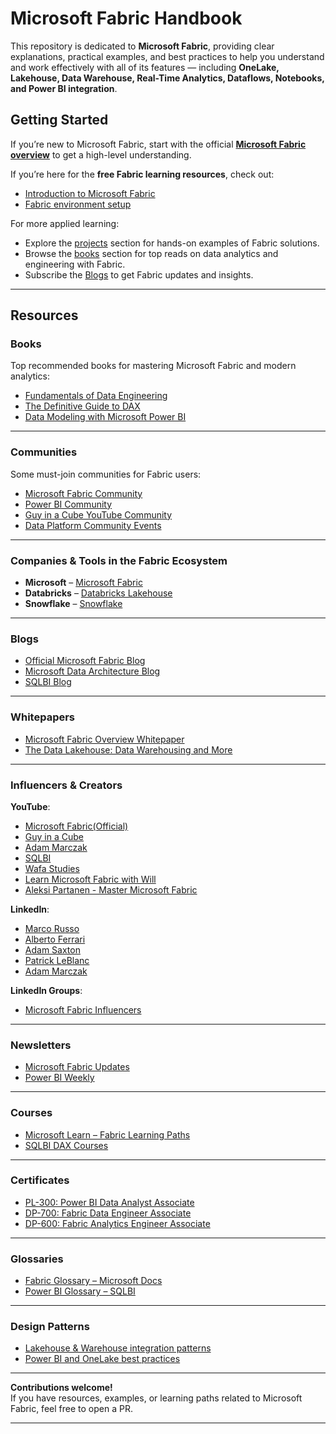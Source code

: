 # Microsoft Fabric Handbook

This repository is dedicated to **Microsoft Fabric**, providing clear explanations, practical examples, and best practices to help you understand and work effectively with all of its features — including **OneLake, Lakehouse, Data Warehouse, Real-Time Analytics, Dataflows, Notebooks, and Power BI integration**.

## Getting Started

If you’re new to Microsoft Fabric, start with the official **[Microsoft Fabric overview](https://learn.microsoft.com/fabric/)** to get a high-level understanding.

If you’re here for the **free Fabric learning resources**, check out:
- [Introduction to Microsoft Fabric](bootcamp/introduction.md)
- [Fabric environment setup](bootcamp/setup.md)

For more applied learning:
- Explore the [projects](projects.md) section for hands-on examples of Fabric solutions.
- Browse the [books](books.md) section for top reads on data analytics and engineering with Fabric.
- Subscribe the [Blogs](blogs.md) to get Fabric updates and insights.

---

## Resources

### Books

Top recommended books for mastering Microsoft Fabric and modern analytics:
- [Fundamentals of Data Engineering](https://www.amazon.com/Fundamentals-Data-Engineering-Robust-Systems/dp/1098108302/)
- [The Definitive Guide to DAX](https://www.sqlbi.com/books/the-definitive-guide-to-dax/)
- [Data Modeling with Microsoft Power BI](https://www.amazon.com/Data-Modeling-Microsoft-Power-BI/dp/1801813101/)

---

### Communities

Some must-join communities for Fabric users:
- [Microsoft Fabric Community](https://community.fabric.microsoft.com/)
- [Power BI Community](https://community.powerbi.com/)
- [Guy in a Cube YouTube Community](https://www.youtube.com/@GuyInACube)
- [Data Platform Community Events](https://dataplatform.microsoft.com/)

---

### Companies & Tools in the Fabric Ecosystem

- **Microsoft** – [Microsoft Fabric](https://fabric.microsoft.com)
- **Databricks** – [Databricks Lakehouse](https://www.databricks.com/)
- **Snowflake** – [Snowflake](https://www.snowflake.com/)

---

### Blogs

- [Official Microsoft Fabric Blog](https://blog.fabric.microsoft.com/)
- [Microsoft Data Architecture Blog](https://techcommunity.microsoft.com/t5/data-architecture-blog/bg-p/DataArchitectureBlog)
- [SQLBI Blog](https://www.sqlbi.com/blog/)

---

### Whitepapers

- [Microsoft Fabric Overview Whitepaper](https://aka.ms/FabricWhitepaper)
- [The Data Lakehouse: Data Warehousing and More](https://arxiv.org/abs/2310.08697)

---

### Influencers & Creators

**YouTube**:
- [Microsoft Fabric(Official)](https://www.youtube.com/@MicrosoftFabric)
- [Guy in a Cube](https://www.youtube.com/@GuyInACube)
- [Adam Marczak](https://www.youtube.com/@AdamMarczakYT)
- [SQLBI](https://www.youtube.com/@SQLBI)
- [Wafa Studies](https://www.youtube.com/@WafaStudies)
- [Learn Microsoft Fabric with Will](https://www.youtube.com/@LearnMicrosoftFabric)
- [Aleksi Partanen - Master Microsoft Fabric](https://www.youtube.com/@AleksiPartanenTech)

**LinkedIn**:
- [Marco Russo](https://www.linkedin.com/in/sqlbi)
- [Alberto Ferrari](https://www.linkedin.com/in/sqlbi)
- [Adam Saxton](https://www.linkedin.com/in/guyinacube/)
- [Patrick LeBlanc](https://www.linkedin.com/in/patrickdleblanc/)
- [Adam Marczak](https://www.linkedin.com/in/adam-marczak-96088929/)

**LinkedIn Groups**:
- [Microsoft Fabric Influencers](https://www.linkedin.com/groups/14653069/)

---

### Newsletters

- [Microsoft Fabric Updates](https://blog.fabric.microsoft.com/)
- [Power BI Weekly](https://powerbiweekly.info/)

---

### Courses

- [Microsoft Learn – Fabric Learning Paths](https://learn.microsoft.com/fabric/learning-paths/)
- [SQLBI DAX Courses](https://www.sqlbi.com/training/)

---

### Certificates

- [PL-300: Power BI Data Analyst Associate](https://learn.microsoft.com/en-us/credentials/certifications/data-analyst-associate/)
- [DP-700: Fabric Data Engineer Associate](https://learn.microsoft.com/credentials/certifications/fabric-data-engineer-associate/)
- [DP-600: Fabric Analytics Engineer Associate](https://learn.microsoft.com/credentials/certifications/fabric-analytics-engineer-associate/)

---


### Glossaries

- [Fabric Glossary – Microsoft Docs](https://learn.microsoft.com/fabric/get-started/glossary)
- [Power BI Glossary – SQLBI](https://www.sqlbi.com/glossary/)

---

### Design Patterns

- [Lakehouse & Warehouse integration patterns](patterns/lakehouse-warehouse.md)
- [Power BI and OneLake best practices](patterns/powerbi-onelake.md)

---

**Contributions welcome!**  
If you have resources, examples, or learning paths related to Microsoft Fabric, feel free to open a PR.

---
